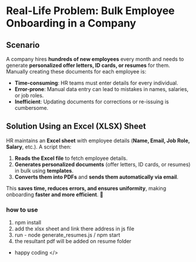 ﻿# Real-Life Problem: Bulk Employee Onboarding in a Company

## Scenario  
A company hires **hundreds of new employees** every month and needs to generate **personalized offer letters, ID cards, or resumes** for them. Manually creating these documents for each employee is:  

- **Time-consuming**: HR teams must enter details for every individual.  
- **Error-prone**: Manual data entry can lead to mistakes in names, salaries, or job roles.  
- **Inefficient**: Updating documents for corrections or re-issuing is cumbersome.  

## Solution Using an Excel (XLSX) Sheet  
HR maintains an **Excel sheet** with employee details (**Name, Email, Job Role, Salary**, etc.). A script then:  

1. **Reads the Excel file** to fetch employee details.  
2. **Generates personalized documents** (offer letters, ID cards, or resumes) in bulk using **templates**.  
3. **Converts them into PDFs** and **sends them automatically via email**.  

This **saves time, reduces errors, and ensures uniformity**, making onboarding **faster and more efficient**. 🚀


### how to use 
1. npm install
2. add the xlsx sheet and link there address in js file
3. run - node generate_resumes.js / npm start
4. the resultant pdf will be added on resume folder

- happy coding </>
